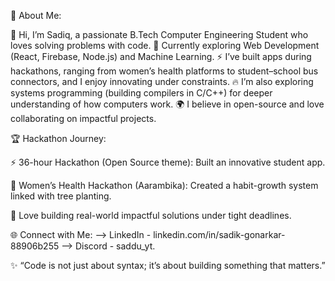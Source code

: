 💫 About Me:

👋 Hi, I’m Sadiq, a passionate B.Tech Computer Engineering Student who loves solving problems with code.
🌱 Currently exploring Web Development (React, Firebase, Node.js) and Machine Learning.
⚡ I’ve built apps during hackathons, ranging from women’s health platforms to student–school bus connectors, and I enjoy innovating under constraints.
🔥 I’m also exploring systems programming (building compilers in C/C++) for deeper understanding of how computers work.
🌍 I believe in open-source and love collaborating on impactful projects.

 
🏆 Hackathon Journey:

⚡ 36-hour Hackathon (Open Source theme): Built an innovative student app.

🌱 Women’s Health Hackathon (Aarambika): Created a habit-growth system linked with tree planting.

🎯 Love building real-world impactful solutions under tight deadlines.


🌐 Connect with Me:
--> LinkedIn - linkedin.com/in/sadik-gonarkar-88906b255
--> Discord - saddu_yt.


✨ “Code is not just about syntax; it’s about building something that matters.”
